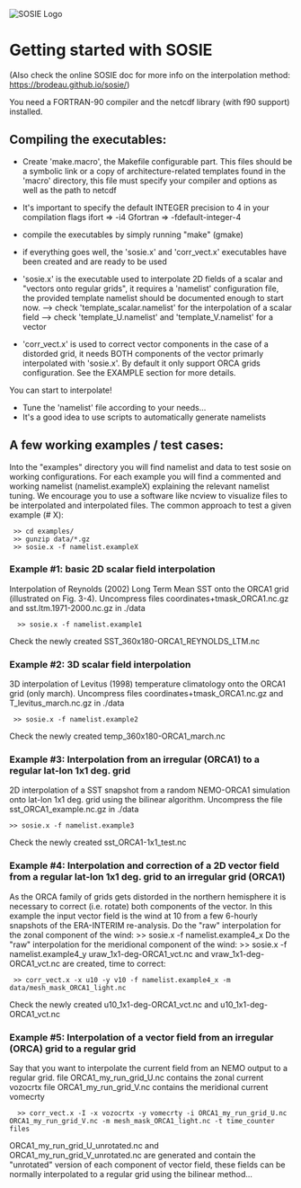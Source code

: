 
![SOSIE Logo](https://brodeau.github.io/sosie/sosie_files/sosie_300.svg)


# Getting started with SOSIE

(Also check the online SOSIE doc for more info on the interpolation method:
https://brodeau.github.io/sosie/)

You need a FORTRAN-90 compiler and the netcdf library (with f90 support) installed.


Compiling the executables:
--

 * Create 'make.macro', the Makefile configurable part. This files should be a symbolic
   link or a copy of architecture-related templates found in the 'macro' directory, 
   this file must specify your compiler and options as well as the path to netcdf

 * It's important to specify the default INTEGER precision to 4 in your compilation flags
   ifort => -i4  Gfortran => -fdefault-integer-4

 * compile the executables by simply running "make" (gmake)

 * if everything goes well, the 'sosie.x' and 'corr\_vect.x'
   executables have been created and are ready to be used

 * 'sosie.x' is the executable used to interpolate 2D fields of a scalar and
   "vectors onto regular grids", it requires a 'namelist' configuration file, 
   the provided template namelist should be documented enough to start now.
        --> check 'template\_scalar.namelist' for the interpolation of a scalar field
        --> check 'template\_U.namelist' and 'template\_V.namelist' for a vector

 * 'corr\_vect.x' is used to correct vector components in the case of a distorded
   grid, it needs BOTH components of the vector primarly interpolated with 
   'sosie.x'. By default it only support ORCA grids configuration.
   See the EXAMPLE section for more details.

 You can start to interpolate!
 * Tune the 'namelist' file according to your needs...
 * It's a good idea to use scripts to automatically generate namelists 



A few working examples / test cases:
--

Into the "examples" directory you will find namelist and data to test sosie on
working configurations.  For each example you will find a commented and working
namelist (namelist.exampleX) explaining the relevant namelist tuning.  We
encourage you to use a software like ncview to visualize files to be
interpolated and interpolated files.  The common approach to test a given
example (# X):

     >> cd examples/
     >> gunzip data/*.gz
     >> sosie.x -f namelist.exampleX


### Example #1: basic 2D scalar field interpolation
Interpolation of Reynolds (2002) Long Term Mean SST onto the ORCA1 grid
(illustrated on Fig. 3-4). Uncompress files coordinates+tmask\_ORCA1.nc.gz and
sst.ltm.1971-2000.nc.gz in ./data

      >> sosie.x -f namelist.example1

Check the newly created SST\_360x180-ORCA1\_REYNOLDS\_LTM.nc


### Example #2: 3D scalar field interpolation

3D interpolation of Levitus (1998) temperature climatology onto the ORCA1 grid
(only march). Uncompress files coordinates+tmask\_ORCA1.nc.gz and
T\_levitus\_march.nc.gz in ./data
 
     >> sosie.x -f namelist.example2
Check the newly created temp\_360x180-ORCA1\_march.nc


### Example #3: Interpolation from an irregular (ORCA1) to a regular lat-lon 1x1 deg. grid

2D interpolation of a SST snapshot from a random NEMO-ORCA1 simulation onto
lat-lon 1x1 deg. grid using the bilinear algorithm. Uncompress the file
sst\_ORCA1\_example.nc.gz in ./data

    >> sosie.x -f namelist.example3
Check the newly created sst\_ORCA1-1x1\_test.nc


### Example #4: Interpolation and correction of a 2D vector field from a regular lat-lon 1x1 deg. grid to an irregular grid (ORCA1) 

As the ORCA family of grids gets distorded in the northern hemisphere it is
necessary to correct (i.e. rotate) both components of the vector. In this
example the input vector field is the wind at 10 from a few 6-hourly snapshots
of the ERA-INTERIM re-analysis.  Do the "raw" interpolation for the zonal
component of the wind: >> sosie.x -f namelist.example4\_x Do the "raw"
interpolation for the meridional component of the wind: >> sosie.x -f
namelist.example4\_y uraw\_1x1-deg-ORCA1\_vct.nc and vraw\_1x1-deg-ORCA1\_vct.nc
are created, time to correct:

     >> corr_vect.x -x u10 -y v10 -f namelist.example4_x -m data/mesh_mask_ORCA1_light.nc

Check the newly created u10\_1x1-deg-ORCA1\_vct.nc and
u10\_1x1-deg-ORCA1\_vct.nc


### Example #5: Interpolation of a vector field from an irregular (ORCA) grid to a regular grid

Say that you want to interpolate the current field from an NEMO output to a
regular grid.  file ORCA1\_my\_run\_grid\_U.nc contains the zonal current
vozocrtx file ORCA1\_my\_run\_grid\_V.nc contains the meridional current
vomecrty

      >> corr_vect.x -I -x vozocrtx -y vomecrty -i ORCA1_my_run_grid_U.nc ORCA1_my_run_grid_V.nc -m mesh_mask_ORCA1_light.nc -t time_counter files

ORCA1\_my\_run\_grid\_U\_unrotated.nc and ORCA1\_my\_run\_grid\_V\_unrotated.nc
are generated and contain the "unrotated" version of each component of vector
field, these fields can be normally interpolated to a regular grid using the
bilinear method...


